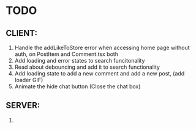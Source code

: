 # TODO

## CLIENT:
1. Handle the addLikeToStore error when accessing home page without auth, on PostItem and Comment.tsx both
2. Add loading and error states to search funcitonality
3. Read about debouncing and add it to search functionality
4. Add loading state to add a new comment and add a new post, (add loader GIF)
5. Animate the hide chat button (Close the chat box)

## SERVER: 
1. 